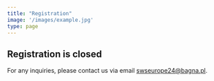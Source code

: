 ```yaml
---
title: "Registration"
image: '/images/example.jpg'
type: page
---
```

## Registration is closed

For any inquiries, please contact us via email swseurope24@bagna.pl.

